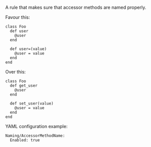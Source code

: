 A rule that makes sure that accessor methods are named properly.

Favour this:

```
class Foo
  def user
    @user
  end

  def user=(value)
    @user = value
  end
end
```

Over this:

```
class Foo
  def get_user
    @user
  end

  def set_user(value)
    @user = value
  end
end
```

YAML configuration example:

```
Naming/AccessorMethodName:
  Enabled: true
```
